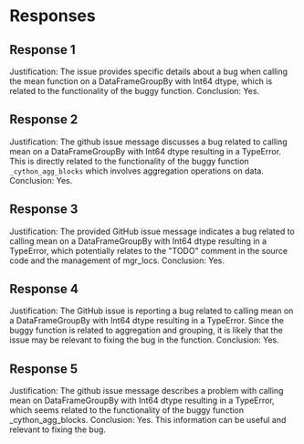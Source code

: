 # Responses
## Response 1
Justification: The issue provides specific details about a bug when calling the mean function on a DataFrameGroupBy with Int64 dtype, which is related to the functionality of the buggy function.
Conclusion: Yes.

## Response 2
Justification: The github issue message discusses a bug related to calling mean on a DataFrameGroupBy with Int64 dtype resulting in a TypeError. This is directly related to the functionality of the buggy function `_cython_agg_blocks` which involves aggregation operations on data.
Conclusion: Yes.

## Response 3
Justification: The provided GitHub issue message indicates a bug related to calling mean on a DataFrameGroupBy with Int64 dtype resulting in a TypeError, which potentially relates to the "TODO" comment in the source code and the management of mgr_locs.
Conclusion: Yes.

## Response 4
Justification: The GitHub issue is reporting a bug related to calling mean on a DataFrameGroupBy with Int64 dtype resulting in a TypeError. Since the buggy function is related to aggregation and grouping, it is likely that the issue may be relevant to fixing the bug in the function.
Conclusion: Yes.

## Response 5
Justification: The github issue message describes a problem with calling mean on DataFrameGroupBy with Int64 dtype resulting in a TypeError, which seems related to the functionality of the buggy function _cython_agg_blocks.
Conclusion: Yes. This information can be useful and relevant to fixing the bug.

